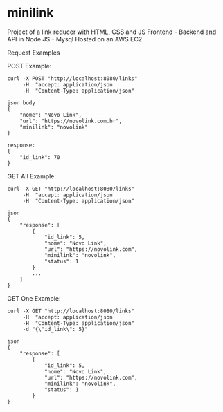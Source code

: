 # minilink

Project of a link reducer with HTML, CSS and JS Frontend - Backend and API in Node JS - Mysql Hosted on an AWS EC2

Request Examples

POST Example:

```
curl -X POST "http://localhost:8080/links" 
     -H  "accept: application/json
     -H  "Content-Type: application/json" 
```
```
json body
{
    "nome": "Novo Link",
    "url": "https://novolink.com.br",
    "minilink": "novolink"
}
```
```
response:
{
    "id_link": 70
}
```
GET All Example:
```
curl -X GET "http://localhost:8080/links" 
     -H  "accept: application/json
     -H  "Content-Type: application/json" 
```

```
json
{
    "response": [
        {
            "id_link": 5,
            "nome": "Novo Link",
            "url": "https://novolink.com",
            "minilink": "novolink",
            "status": 1
        }
        ...
    ]    
}     
```
GET One Example:
```
curl -X GET "http://localhost:8080/links" 
     -H  "accept: application/json
     -H  "Content-Type: application/json" 
     -d "{\"id_link\": 5}"
```
```
json
{
    "response": [
        {
            "id_link": 5,
            "nome": "Novo Link",
            "url": "https://novolink.com",
            "minilink": "novolink",
            "status": 1
        }
}     
```
